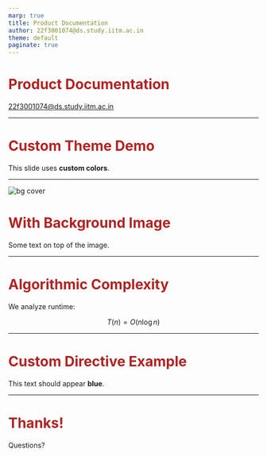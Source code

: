 ```yaml
---
marp: true
title: Product Documentation
author: 22f3001074@ds.study.iitm.ac.in
theme: default
paginate: true
---
```


<!-- _class: lead -->
# Product Documentation  
22f3001074@ds.study.iitm.ac.in

---

<!-- ✅ Custom theme with CSS -->
<style>
section {
  background: #fdf6e3;
  color: #333;
}
h1 {
  color: #b22222;
}
</style>

# Custom Theme Demo
This slide uses **custom colors**.

---

<!-- ✅ Background image -->
![bg cover](images/background.jpg)

# With Background Image

Some text on top of the image.

---

# Algorithmic Complexity

We analyze runtime:

$$
T(n) = O(n \log n)
$$

---

# Custom Directive Example

<!-- _color: blue -->
This text should appear **blue**.

<!-- _footer: "*Product Documentation — Page Footer*" -->

---

# Thanks!

Questions?

